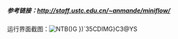 ##### 参考链接：http://staff.ustc.edu.cn/~anmande/miniflow/
运行界面截图：![NTB()G })`35CDIMG}C3@YS](https://user-images.githubusercontent.com/19356099/113093397-62db1380-9222-11eb-97af-6d666c1f4253.png)

